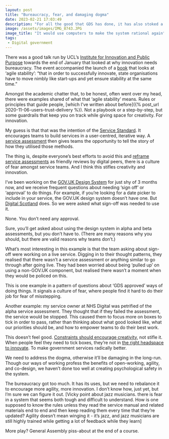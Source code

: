 ```yaml
---
layout: post
title: "Bureaucracy, fear, and damaging dogma"
date: 2023-02-21 17:03:49
description: "For all the good that GDS has done, it has also stoked a culture of fear. If we want to innovate government services to make them radically better, we need to address this."
image: /assets/images/IMG_8743.JPG
image_title: "It would use computers to make the system rational again"
tags:
 - Digital government
---
```


There was a good talk run by UCL’s [Institute for Innovation and Public Purpose](https://www.ucl.ac.uk/bartlett/public-purpose/) towards the end of January that looked at why innovation needs bureaucracy. The event accompanied the launch of a [book](https://www.yalebooks.co.uk/page/detail/how-to-make-an-entrepreneurial-state/?k=9780300227277) that looks at ‘agile stability’: “that in order to successfully innovate, state organisations have to move nimbly like start-ups and yet ensure stability at the same time.”

Amongst the academic chatter that, to be honest, often went over my head, there were examples shared of what that ‘agile stability’ means. Rules or principles that guide people, [which I’ve written about before]({% post_url 2020-11-06-users-trust-delivery %}). Not a playbook or a step-by-step, but some guardrails that keep you on track while giving space for creativity. For innovation.

My guess is that that was the intention of the [Service Standard](https://www.gov.uk/service-manual/service-standard). It encourages teams to build services in a user-centred, iterative way. A [service assessment](https://www.gov.uk/service-manual/service-assessments/how-service-assessments-work) then gives teams the opportunity to tell the story of how they utilised those methods. 

The thing is, despite everyone’s best efforts to avoid this and [reframe service assessments](https://services.blog.gov.uk/2020/10/23/not-meeting-the-service-standard-doesnt-mean-you-failed/) as friendly reviews by digital peers, there is a culture of fear amongst service teams. And I think this stifles creativity and innovation.

I’ve been working on the [GOV.UK Design System](https://design-system.service.gov.uk) for just shy of 3 months now, and we receive frequent questions about needing ‘sign off’ or ‘approval’ to do things. For example, if you’re looking for a date picker to include in your service, the GOV.UK design system doesn’t have one. But [Digital Scotland](https://designsystem.gov.scot/components/date-picker/) does. So we were asked what sign-off was needed to use it.

None. You don’t need any approval.

Sure, you’ll get asked about using the design system in alpha and beta assessments, but you don’t have to. (There are many reasons why you should, but there are valid reasons why teams don’t.) 

What’s most interesting in this example is that the team asking about sign-off were working on a live service. Digging in to their thought patterns, they realised that there wasn’t a service assessment or anything similar to go through after going live. They had been worried about being ‘pulled up’ on using a non-GOV.UK component, but realised there wasn’t a moment when they would be policed on this.

This is one example in a pattern of questions about ‘GDS approved’ ways of doing things. It signals a culture of fear, where people find it hard to do their job for fear of misstepping. 

Another example: my service owner at NHS Digital was petrified of the alpha service assessment. They thought that if they failed the assessment, the service would be stopped. This caused them to focus more on boxes to tick in order to pass, rather than thinking about what good looked like, what our priorities should be, and how to empower teams to do their best work.

This doesn’t feel good. [Constraints should encourage creativity](https://modus.medium.com/why-compromise-is-the-great-design-superpower-fa9c1653f4da), not stifle it. When people feel they need to tick boxes, they’re not in [the right headspace to innovate](https://uxdesign.cc/please-let-me-fail-failure-vulnerability-and-creativity-daccc41d7ac6). To make government services radically better.

We need to address the dogma, otherwise it’ll be damaging in the long-run. Though our ways of working profess the benefits of open-working, agility, and co-design, we haven’t done too well at creating psychological safety in the system. 

The bureaucracy got too much. It has its uses, but we need to rebalance it to encourage more agility, more innovation. I don’t know how, just yet, but I’m sure we can figure it out. [Vicky point about jazz musicians. there is fear in a system that seems both tough and difficult to understand. How is one supposed to know the rules unless they read the service manual and related materials end to end and then keep reading them every time that they’re updated? Agility doesn’t mean winging it - it’s jazz, and jazz musicians are still highly trained while getting a lot of feedback while they learn]

More play? General Assembly piss-about at the end of a course.